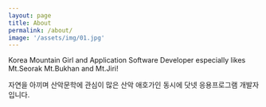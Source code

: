 ```yaml
---
layout: page
title: About
permalink: /about/
image: '/assets/img/01.jpg'
---
```


Korea Mountain Girl and Application Software Developer especially likes Mt.Seorak Mt.Bukhan and Mt.Jiri!

자연을 아끼며 산악문학에 관심이 많은 산악 애호가인 동시에 닷넷 응용프로그램 개발자입니다.